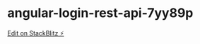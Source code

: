 # angular-login-rest-api-7yy89p

[Edit on StackBlitz ⚡️](https://stackblitz.com/edit/angular-login-rest-api-7yy89p)